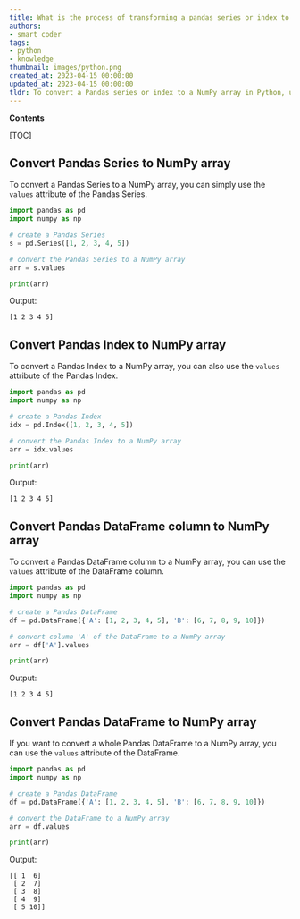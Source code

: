 ```yaml
---
title: What is the process of transforming a pandas series or index to a numpy array?
authors:
- smart_coder
tags:
- python
- knowledge
thumbnail: images/python.png
created_at: 2023-04-15 00:00:00
updated_at: 2023-04-15 00:00:00
tldr: To convert a Pandas series or index to a NumPy array in Python, use the `.to\_numpy()` method.
---
```


**Contents**

[TOC]

## Convert Pandas Series to NumPy array

To convert a Pandas Series to a NumPy array, you can simply use the `values` attribute of the Pandas Series.

``` python
import pandas as pd
import numpy as np

# create a Pandas Series
s = pd.Series([1, 2, 3, 4, 5])

# convert the Pandas Series to a NumPy array
arr = s.values

print(arr)
```

Output:
```
[1 2 3 4 5]
```

## Convert Pandas Index to NumPy array

To convert a Pandas Index to a NumPy array, you can also use the `values` attribute of the Pandas Index.

``` python
import pandas as pd
import numpy as np

# create a Pandas Index
idx = pd.Index([1, 2, 3, 4, 5])

# convert the Pandas Index to a NumPy array
arr = idx.values

print(arr)
```
Output:
```
[1 2 3 4 5]
```

## Convert Pandas DataFrame column to NumPy array

To convert a Pandas DataFrame column to a NumPy array, you can use the `values` attribute of the DataFrame column.

``` python
import pandas as pd
import numpy as np

# create a Pandas DataFrame
df = pd.DataFrame({'A': [1, 2, 3, 4, 5], 'B': [6, 7, 8, 9, 10]})

# convert column 'A' of the DataFrame to a NumPy array
arr = df['A'].values

print(arr)
```

Output:
```
[1 2 3 4 5]
```

## Convert Pandas DataFrame to NumPy array

If you want to convert a whole Pandas DataFrame to a NumPy array, you can use the `values` attribute of the DataFrame.

``` python
import pandas as pd
import numpy as np

# create a Pandas DataFrame
df = pd.DataFrame({'A': [1, 2, 3, 4, 5], 'B': [6, 7, 8, 9, 10]})

# convert the DataFrame to a NumPy array
arr = df.values

print(arr)
```

Output:
```
[[ 1  6]
 [ 2  7]
 [ 3  8]
 [ 4  9]
 [ 5 10]]
```
